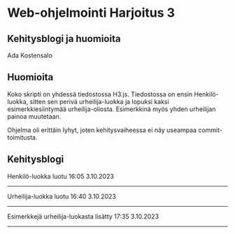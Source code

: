 # Web-ohjelmointi Harjoitus 3
## Kehitysblogi ja huomioita
Ada Kostensalo

## Huomioita

Koko skripti on yhdessä tiedostossa H3.js. Tiedostossa on ensin Henkilö-luokka, sitten sen perivä urheilija-luokka ja lopuksi kaksi esimerkkiesiintymää urheilija-oliosta. Esimerkkinä myös yhden urheilijan painoa muutetaan.

Ohjelma oli erittäin lyhyt, joten kehitysvaiheessa ei näy useampaa commit-toimitusta.

## Kehitysblogi

Henkilö-luokka luotu 16:05 3.10.2023

---

Urheilija-luokka luotu 16:40 3.10.2023

---

Esimerkkejä urheilija-luokasta lisätty 17:35 3.10.2023

---
